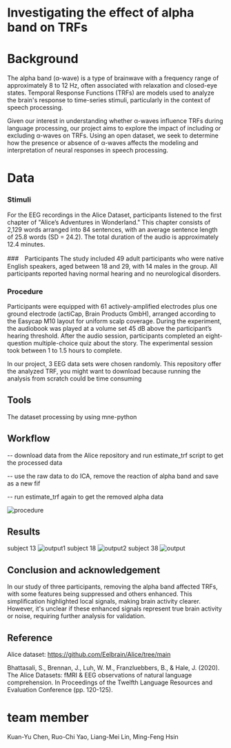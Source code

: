 # Investigating the effect of alpha band on TRFs

# Background
The alpha band (α-wave) is a type of brainwave with a frequency range of approximately 8 to 12 Hz, often associated with relaxation and closed-eye states. Temporal Response Functions (TRFs) are models used to analyze the brain's response to time-series stimuli, particularly in the context of speech processing. 

Given our interest in understanding whether α-waves influence TRFs during language processing, our project aims to explore the impact of including or excluding α-waves on TRFs. Using an open dataset, we seek to determine how the presence or absence of α-waves affects the modeling and interpretation of neural responses in speech processing.

# Data
### Stimuli
For the EEG recordings in the Alice Dataset, participants listened to the first chapter of "Alice’s Adventures in Wonderland." This chapter consists of 2,129 words arranged into 84 sentences, with an average sentence length of 25.8 words (SD = 24.2). The total duration of the audio is approximately 12.4 minutes.

###　Participants
The study included 49 adult participants who were native English speakers, aged between 18 and 29, with 14 males in the group. All participants reported having normal hearing and no neurological disorders.

### Procedure
Participants were equipped with 61 actively-amplified electrodes plus one ground electrode (actiCap, Brain Products GmbH), arranged according to the Easycap M10 layout for uniform scalp coverage. During the experiment, the audiobook was played at a volume set 45 dB above the participant’s hearing threshold. After the audio session, participants completed an eight-question multiple-choice quiz about the story. The experimental session took between 1 to 1.5 hours to complete.

In our project, 3 EEG data sets were chosen randomly.
This repository offer the analyzed TRF, you might want to download because running the analysis from scratch could be time consuming


## Tools
The dataset processing by using mne-python

## Workflow
-- download data from the Alice repository and run estimate_trf script to get the processed data

-- use the raw data to do ICA, remove the reaction of alpha band and save as a new fif

-- run estimate_trf again to get the removed alpha data

![procedure](https://github.com/Aiame/2024_brain_hack_school_project/assets/127302047/02da82a1-8a8f-471f-b1e0-2bd33666e010)

## Results
subject 13
![output1](https://github.com/Aiame/2024_brain_hack_school_project/assets/127302047/59d47fd7-c0da-46c0-95d3-c3bede280c8b)
subject 18
![output2](https://github.com/Aiame/2024_brain_hack_school_project/assets/127302047/f506544d-c1b5-43d7-ba86-0e52ab8b5b2d)
subject 38
![output](https://github.com/Aiame/2024_brain_hack_school_project/assets/127302047/1746d269-7fec-4b13-ab4d-1a6ebcfe9f49)

## Conclusion and acknowledgement
In our study of three participants, removing the alpha band affected TRFs, with some features being suppressed and others enhanced. This simplification highlighted local signals, making brain activity clearer. However, it's unclear if these enhanced signals represent true brain activity or noise, requiring further analysis for validation.

## Reference
Alice dataset: https://github.com/Eelbrain/Alice/tree/main

Bhattasali, S., Brennan, J., Luh, W. M., Franzluebbers, B., & Hale, J. (2020). The Alice Datasets: fMRI & EEG observations of natural language comprehension. In Proceedings of the Twelfth Language Resources and Evaluation Conference (pp. 120-125).

# team member
Kuan-Yu Chen, Ruo-Chi Yao, Liang-Mei Lin, Ming-Feng Hsin

